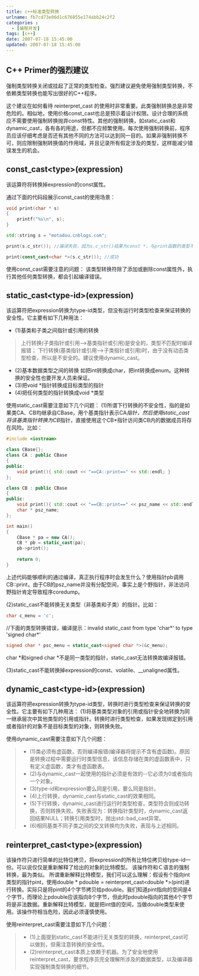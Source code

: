 ```yaml
---
title: c++标准类型转换
urlname: fb7cd73e06d1c676855e174abb24c2f2
categories : 
  - [编程开发]
tags: [c++]
date: 2007-07-18 15:45:00
updated: 2007-07-18 15:45:00
---
```

## C++ Primer的强烈建议
强制类型转换关闭或挂起了正常的类型检查。强烈建议避免使用强制类型转换，不依赖类型转换也能写出很好的C++程序。

这个建议在如何看待 reinterpret_cast 的使用时非常重要。此类强制转换总是非常危险的。相似地，使用价格const_cast也总是预示着设计权限。设计合理的系统应不需要使用强制转换抛弃const特性。其他的强制转换，如static_cast和dynamic_cast，各有各的用途，但都不应频繁使用。每次使用强制转换前，程序员应该仔细考虑是否还有其他不同的方法可以达到同一目的。如果非强制转换不可，则应限制强制转换值的作用域，并且记录所有假定涉及的类型，这样能减少错误发生的机会。

## const_cast\<type\>(expression)
该运算符将转换掉expression的const属性。

通过下面的代码段展示const_cast的使用场景：
``` c++
void print(char * s)
{
	printf("%s\n", s);
}

std::string s = "motadou.cnblogs.com";

print(s.c_str()); //编译失败，因为s.c_str()结果为const *，与print函数的类型不匹配。

print(const_cast<char *>(s.c_str()); //成功
```
使用const_cast需要注意的问题：
该类型转换符除了添加或删除const属性外，执行其他任何类型转换，都会引起编译错误。

## static_cast\<type-id\>(expression)
该运算符把expression转换为type-id类型，但没有运行时类型检查来保证转换的安全性。它主要有如下几种用法：
* (1)基类和子类之间指针或引用的转换
> 上行转换(子类指针或引用-->基类指针或引用)是安全的，类型不匹配时编译报错；
> 下行转换(基类指针或引用-->子类指针或引用)时，由于没有动态类型检查，所以是不安全的。建议使用dynamic_cast。
* (2)基本数据类型之间的转换
如把int转换成char，把int转换成enum。这种转换的安全性也要开发人员来保证。
* (3)把void *指针转换成目标类型的指针
* (4)把任何类型的指针转换成void *类型

使用static_cast需要注意如下几个问题：
(1)所谓下行转换的不安全性，指的是如果类CA、CB均继承自CBase，用个基类指针表示CA*指针，然后使用static_cast将该基类指针转换为CB*指针，直接使用这个CB*指针访问类CB内的数据成员将存在风险。比如：
``` c++
#include <iostream>

class CBase{};
class CA : public CBase
{
public:
	void print(){ std::cout << "==CA::print==" << std::endl; }
};

class CB : public CBase
{
public:
	void print(){ std::cout << "==CB::print==" << psz_name << std::endl; }
	char * psz_name;
};

int main()
{
	CBase * pa = new CA();
	CB * pb = static_cast(pa);
	pb->print();
	
	return 0;
}
```
上述代码能够顺利的通过编译，真正执行程序时会发生什么？使用指针pb调用CB::print，由于CB的psz_name并没有分配空间，事实上是个野指针，非法访问野指针肯定导致程序coredump。

(2)static_cast不能转换无关类型（非基类和子类）的指针。比如：
``` c++
char c_menu = 'c';
```

//下面的类型转换错误，编译提示：invalid static_cast from type 'char*' to type 'signed char*'
``` c++
signed char * psc_menu = static_cast<signed char *>(&c_menu);
```
char *和signed char *不是同一类型的指针，static_cast无法转换故编译报错。

(3)static_cast不能转换掉expression的const、volatile、__unaligned属性。

## dynamic_cast\<type-id\>(expression)
该运算符把expression转换为type-id类型，转换时进行类型检查来保证转换的安全性。它主要有如下几种用法：
(1)将基类类型对象的引用或指针安全地转换为同一继承层次中其他类型的引用或指针。转换时进行类型检查，如果发现绑定到引用或者指针的对象不是目标类型的对象，则转换失败。

使用dynamic_cast需要注意如下几个问题：
> * (1)类必须有虚函数，否则编译报错(编译器将提示不含有虚函数)。原因是转换过程中需要运行时类型信息，该信息存储在类的虚函数表中，只有定义虚函数，类才有虚函数表。
> * (2)与dynamic_cast一起使用的指针必须是有效的--它必须为0或者指向一个对象。
> * (3)type-id和expression要么同是引用，要么同是指针。
> * (4)上行转换，dynamic_cast与static_cast的效果相同。
> * (5)下行转换，dynamic_cast进行运行时类型检查，类型符合则成功转换，否则转换失败。失败表现为：转换指针类型时，dynamic_cast返回结果NULL；转换引用类型时，抛出std::bad_cast异常。
> * (6)相同基类不同子类之间的交叉转换均为失败，表现与上述相同。

## reinterpret_cast\<type\>(expression)
该操作符只进行简单的比特位拷贝，将expression的所有比特位拷贝给type-id一份。可以说仅仅是重新解释了给出的对象的比特模型。
该操作符和Ｃ语言的强制转换，最为类似。
所谓重新解释比特模型，我们可以这么理解：假设有个指向int类型的指针pint，使用double * pdouble = reinterpret_cast<double *>(pint)进行转换。实际只是将pint的4个字节拷贝给pdouble。我们知道pint指向的空间是4个字节，而理论上pdouble应该指向8个字节，但此时pdouble指向的其他4个字节将是非法数据。重新解释比特模型，就是把int值的空间，当做double类型来使用。该操作符相当危险，因此必须谨慎使用。

使用reinterpret_cast需要注意如下几个问题： 
> * (1)上面提到static_cast不能进行无关类型的转换，reinterpret_cast可以做到，但需注意转换的安全性。 
> * (2)reinterpret_cast本质上依赖于机器。为了安全地使用reinterpret_cast，要求程序员完全理解所涉及的数据类型，以及编译器实现强制类型转换的细节。